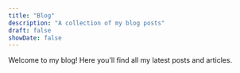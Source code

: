 ```yaml
---
title: "Blog"
description: "A collection of my blog posts"
draft: false
showDate: false
---
```


Welcome to my blog! Here you'll find all my latest posts and articles.
